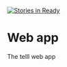 [![Stories in Ready](https://badge.waffle.io/Telll/webapp.png?label=ready&title=Ready)](https://waffle.io/Telll/webapp)
# Web app
The telll web app
